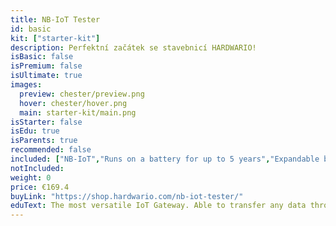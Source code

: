 ```yaml
---
title: NB-IoT Tester
id: basic
kit: ["starter-kit"]
description: Perfektní začátek se stavebnicí HARDWARIO!
isBasic: false
isPremium: false
isUltimate: true
images:
  preview: chester/preview.png
  hover: chester/hover.png
  main: starter-kit/main.png
isStarter: false
isEdu: true
isParents: true
recommended: false
included: ["NB-IoT","Runs on a battery for up to 5 years","Expandable by up to 5 expanders", "Free 1-hour webinar","3-year Warranty"]
notIncluded:
weight: 0
price: €169.4
buyLink: "https://shop.hardwario.com/nb-iot-tester/"
eduText: The most versatile IoT Gateway. Able to transfer any data through LPWAN
---
```

